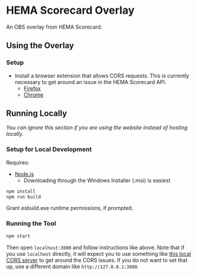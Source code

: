 # HEMA Scorecard Overlay

An OBS overlay from HEMA Scorecard.

## Using the Overlay

### Setup

* Install a browser extension that allows CORS requests. This is currently necessary to get around an issue in the HEMA Scorecard API.
  * [Firefox](https://addons.mozilla.org/en-US/firefox/addon/access-control-allow-origin/)
  * [Chrome](https://mybrowseraddon.com/access-control-allow-origin.html?v=0.2.1&type=install)

## Running Locally

*You can ignore this section if you are using the website instead of hosting locally.*

### Setup for Local Development

Requires:

* [Node.js](https://nodejs.org/en/download)
  * Downloading through the Windows Installer (.msi) is easiest

```bash
npm install
npm run build
```

Grant esbuild.exe runtime permissions, if prompted.

### Running the Tool

```bash
npm start
```

Then open `localhost:3000` and follow instructions like above. Note that if you use `localhost` directly, it will expect you to use something like [this local CORS server](https://www.npmjs.com/package/local-cors-proxy) to get around the CORS issues. If you do not want to set that up, use a different domain like `http://127.0.0.1:3000`.
